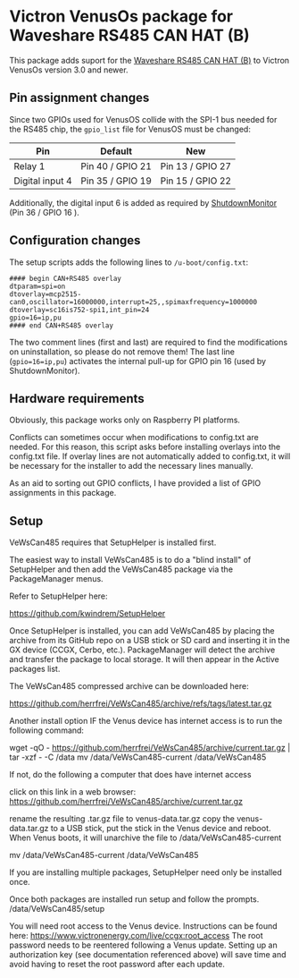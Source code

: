 # Victron VenusOs package for Waveshare RS485 CAN HAT (B)

This package adds suport for the [Waveshare RS485 CAN HAT (B)](https://www.waveshare.com/rs485-can-hat-b.htm
) to Victron VenusOs version 3.0 and newer.

## Pin assignment changes

Since two GPIOs used for VenusOS collide with the SPI-1 bus needed for the RS485 chip, the `gpio_list` file for VenusOS must be changed:

| Pin             | Default          | New              |
| --------------- | ---------------- | ---------------- |
| Relay 1         | Pin 40 / GPIO 21 | Pin 13 / GPIO 27 |
| Digital input 4 | Pin 35 / GPIO 19 | Pin 15 / GPIO 22 |

Additionally, the digital input 6 is added as required by [ShutdownMonitor](https://github.com/kwindrem/ShutdownMonitor) (Pin 36 / GPIO 16
).

## Configuration changes

The setup scripts adds the following lines to `/u-boot/config.txt`:

	#### begin CAN+RS485 overlay
    dtparam=spi=on
	dtoverlay=mcp2515-can0,oscillator=16000000,interrupt=25,,spimaxfrequency=1000000
	dtoverlay=sc16is752-spi1,int_pin=24
	gpio=16=ip,pu
    #### end CAN+RS485 overlay

The two comment lines (first and last) are required to find the modifications on uninstallation, so please do not remove them!
The last line (`gpio=16=ip,pu`) activates the internal pull-up for GPIO pin 16 (used by ShutdownMonitor).

## Hardware requirements

Obviously, this package works only on Raspberry PI platforms.

Conflicts can sometimes occur when modifications to config.txt are needed.
For this reason, this script asks before installing overlays into the config.txt file.
If overlay lines are not automatically added to config.txt, it will be necessary for the installer to add the necessary lines manually.

As an aid to sorting out GPIO conflicts, I have provided a list of GPIO assignments in this package.

## Setup

VeWsCan485 requires that SetupHelper is installed first.

The easiest way to install VeWsCan485 is to do a "blind install" of SetupHelper and then add the VeWsCan485 package via the PackageManager menus.

Refer to SetupHelper here:

https://github.com/kwindrem/SetupHelper

Once SetupHelper is installed, you can add VeWsCan485 by placing the archive from its GitHub repo on a USB stick or SD card and inserting it in the GX device (CCGX, Cerbo, etc.). PackageManager will detect the archive and transfer the package to local storage. It will then appear in the Active packages list.

The VeWsCan485 compressed archive can be downloaded here:

https://github.com/herrfrei/VeWsCan485/archive/refs/tags/latest.tar.gz

Another install option IF the Venus device has internet access is to run the following command:

wget -qO - https://github.com/herrfrei/VeWsCan485/archive/current.tar.gz | tar -xzf - -C /data
mv /data/VeWsCan485-current /data/VeWsCan485

If not, do the following a computer that does have internet access

click on this link in a web browser:
https://github.com/herrfrei/VeWsCan485/archive/current.tar.gz

rename the resulting .tar.gz file to venus-data.tar.gz
copy the venus-data.tar.gz to a USB stick,
put the stick in the Venus device and reboot.
When Venus boots, it will unarchive the file to /data/VeWsCan485-current

mv /data/VeWsCan485-current /data/VeWsCan485

If you are installing multiple packages, SetupHelper need only be installed once.

Once both packages are installed run setup and follow the prompts.
/data/VeWsCan485/setup

You will need root access to the Venus device. Instructions can be found here:
https://www.victronenergy.com/live/ccgx:root_access
The root password needs to be reentered following a Venus update.
Setting up an authorization key (see documentation referenced above) will save time and avoid having to reset the root password after each update.
